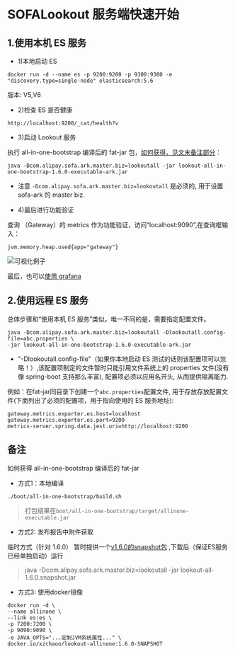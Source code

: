 # SOFALookout 服务端快速开始

## 1.使用本机 ES 服务

- 1)本地启动 ES

```
docker run -d --name es -p 9200:9200 -p 9300:9300 -e "discovery.type=single-node" elasticsearch:5.6
```
版本: V5,V6

- 2)检查 ES 是否健康

```
http://localhost:9200/_cat/health?v
```
- 3)启动 Lookout 服务

执行 all-in-one-bootstrap 编译后的 fat-jar 包，[如何获得，见文末备注部分](#3如何获得-all-in-one-bootstrap-编译后的-fat-jar)：

```
java -Dcom.alipay.sofa.ark.master.biz=lookoutall -jar lookout-all-in-one-bootstrap-1.6.0-executable-ark.jar
```
- 注意 `-Dcom.alipay.sofa.ark.master.biz=lookoutall` 是必须的, 用于设置 sofa-ark 的 master biz.  

- 4)最后进行功能验证

查询 （Gateway）的 metrics 作为功能验证，访问“localhost:9090”,在查询框输入：
```
jvm.memory.heap.used{app="gateway"}
```
![可视化例子](https://gw.alipayobjects.com/mdn/rms_e6b00c/afts/img/A*KMStRaUXIkIAAAAAAAAAAABkARQnAQ)

最后，也可以[使用 grafana](./useguide-grafana)

## 2.使用远程 ES 服务

总体步骤和“使用本机 ES 服务”类似，唯一不同的是，需要指定配置文件。

```
java -Dcom.alipay.sofa.ark.master.biz=lookoutall -Dlookoutall.config-file=abc.properties \
-jar lookout-all-in-one-bootstrap-1.6.0-executable-ark.jar
```
- "-Dlookoutall.config-file"（如果你本地启动 ES 测试的话则该配置项可以忽略！）,该配置项制定的文件暂时只能引用文件系统上的 properties 文件(没有像 spring-boot 支持那么丰富), 配置项必须以应用名开头, 从而提供隔离能力.

例如：在fat-jar同目录下创建一个`abc.properties`配置文件, 用于存放存放配置文件(下面列出了必须的配置项，用于指向使用的 ES 服务地址):

```properties
gateway.metrics.exporter.es.host=localhost
gateway.metrics.exporter.es.port=9200
metrics-server.spring.data.jest.uri=http://localhost:9200
```

## 备注

如何获得 all-in-one-bootstrap 编译后的 fat-jar

- 方式1：本地编译
```
./boot/all-in-one-bootstrap/build.sh
```
> 打包结果在`boot/all-in-one-bootstrap/target/allinone-executable.jar`

- 方式2: 发布报告中附件获取

临时方式（针对 1.6.0）
暂时提供一个[v1.6.0的snapshot包](https://github.com/sofastack/sofa-lookout/releases/download/v1.6.0/lookout-all-1.6.0.snapshot.jar)
,下载后（保证ES服务已经单独启动）运行
> java -Dcom.alipay.sofa.ark.master.biz=lookoutall -jar lookout-all-1.6.0.snapshot.jar

- 方式3: 使用docker镜像
```
docker run -d \
--name allinone \
--link es:es \
-p 7200:7200 \
-p 9090:9090 \
-e JAVA_OPTS="...定制JVM系统属性..." \
docker.io/xzchaoo/lookout-allinone:1.6.0-SNAPSHOT
```
